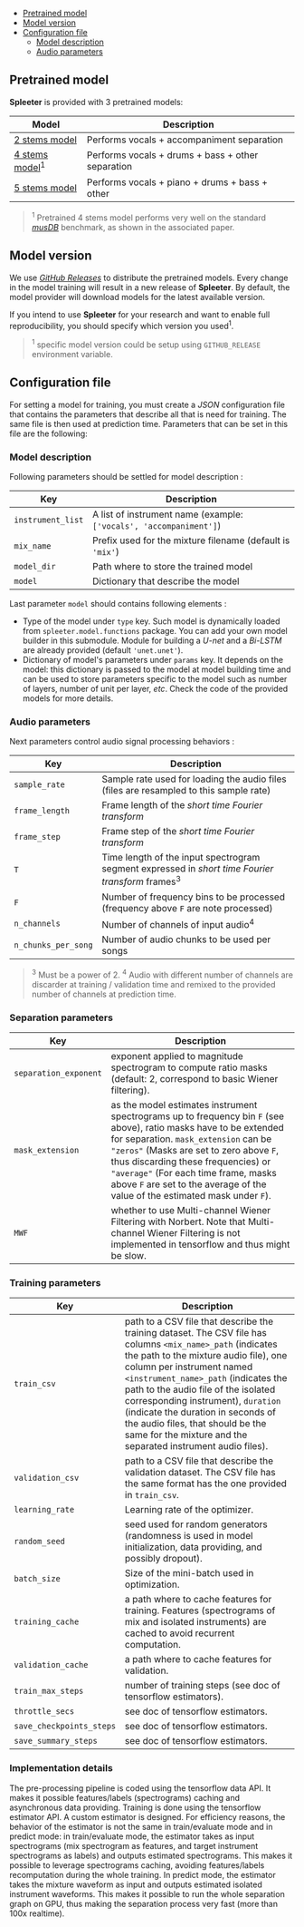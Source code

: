 - [Pretrained model](#pretrained-model)
- [Model version](#model-version)
- [Configuration file](#configuration-file)
    * [Model description](#model-description)
    * [Audio parameters](#audio-parameters)

## Pretrained model

**Spleeter** is provided with 3 pretrained models:

| Model                                            | Description                                       |
| ------------------------------------------------ | ------------------------------------------------- |
| [2 stems model](configs/2stems/base_config.json) | Performs vocals + accompaniment separation        |
| [4 stems model](configs/4stems/base_config.json)<sup>1</sup> | Performs vocals + drums + bass + other separation |
| [5 stems model](configs/5stems/base_config.json) | Performs vocals + piano + drums + bass + other    |


> <sup>1</sup> Pretrained 4 stems model performs very well on the standard *[musDB](https://sigsep.github.io/datasets/musdb.html)* benchmark, as shown in the associated paper.

## Model version

We use *[GitHub Releases](https://github.deezerdev.com/Research/spleeter/releases)*  to distribute the pretrained models. Every change in the model training will result in a new release of **Spleeter**. By default, the model provider will download models for the latest available version. 

If you intend to use **Spleeter** for your research and want to enable full reproducibility, you should specify which version you used<sup>1</sup>.

> <sup>1</sup> specific model version could be setup using `GITHUB_RELEASE` environment variable.

## Configuration file

For setting a model for training, you must create a *JSON* configuration file that contains the parameters that describe all that is need for training. The same file is then used at prediction time.
Parameters that can be set in this file are the following:

### Model description

Following parameters should be settled for model description :

| Key | Description |
| --- | ----------- |
| `instrument_list` | A list of instrument name (example: `['vocals', 'accompaniment']`) |
| `mix_name` | Prefix used for the mixture filename (default is `'mix'`) |
| `model_dir` | Path where to store the trained model |
| `model` | Dictionary that describe the model |

Last parameter `model` should contains following elements :

* Type of the model under `type` key. Such model is dynamically loaded from `spleeter.model.functions` package. You can add your own model builder in this submodule. Module for building a *U-net* and a *Bi-LSTM* are already provided (default `'unet.unet'`).
* Dictionary of model's parameters under `params` key. It depends on the model: this dictionary is passed to the model at model building time and can be used to store parameters specific to the model such as number of layers, number of unit per layer, *etc*. Check the code of the provided models for more details.

### Audio parameters

Next parameters control audio signal processing behaviors :

| Key | Description |
| --- | ----------- |
| `sample_rate` | Sample rate used for loading the audio files (files are resampled to this sample rate) |
| `frame_length` | Frame length of the *short time Fourier transform* |
| `frame_step` | Frame step of the *short time Fourier transform* |
| `T` | Time length of the input spectrogram segment expressed in *short time Fourier transform* frames<sup>3</sup> |
| `F` | Number of frequency bins to be processed (frequency above `F` are note processed) |
| `n_channels` | Number of channels of input audio<sup>4</sup> |
| `n_chunks_per_song` | Number of audio chunks to be used per songs |

> <sup>3</sup> Must be a power of 2.
> <sup>4</sup> Audio with different number of channels are discarder at training / validation time and remixed to the provided number of channels at prediction time.

### Separation parameters

| Key | Description |
| --- | ----------- |
| `separation_exponent` | exponent applied to magnitude spectrogram to compute ratio masks (default: 2, correspond to basic Wiener filtering). |
| `mask_extension` | as the model estimates instrument spectrograms up to frequency bin `F` (see above), ratio masks have to be extended for separation. `mask_extension` can be `"zeros"` (Masks are set to zero above `F`, thus discarding these frequencies) or `"average"` (For each time frame, masks above `F` are set to the average of the value of the estimated mask under `F`). |
| `MWF` | whether to use Multi-channel Wiener Filtering with Norbert. Note that Multi-channel Wiener Filtering is not implemented in tensorflow and thus might be slow. |

### Training parameters

| Key | Description |
| --- | ----------- |
| `train_csv` | path to a CSV file that describe the training dataset. The CSV file has columns `<mix_name>_path` (indicates the path to the mixture audio file), one column per instrument named `<instrument_name>_path` (indicates the path to the audio file of the isolated corresponding instrument), `duration` (indicate the duration in seconds of the audio files, that should be the same for the mixture and the separated instrument audio files). |
| `validation_csv` | path to a CSV file that describe the validation dataset. The CSV file has the same format has the one provided in `train_csv`. |
| `learning_rate` | Learning rate of the optimizer. |
| `random_seed` | seed used for random generators (randomness is used in model initialization, data providing, and possibly dropout). |
| `batch_size` | Size of the mini-batch used in optimization. |
| `training_cache` | a path where to cache features for training. Features (spectrograms of mix and isolated instruments) are cached to avoid recurrent computation. |
| `validation_cache` | a path where to cache features for validation. |
| `train_max_steps` | number of training steps (see doc of tensorflow estimators). |
| `throttle_secs` | see doc of tensorflow estimators. |
| `save_checkpoints_steps` | see doc of tensorflow estimators. |
| `save_summary_steps` | see doc of tensorflow estimators. |

### Implementation details

The pre-processing pipeline is coded using the tensorflow data API. It makes it possible features/labels (spectrograms) caching and asynchronous data providing. Training is done using the tensorflow estimator API. A custom estimator is designed. For efficiency reasons, the behavior of the estimator is not the same in train/evaluate mode and in predict mode: in train/evaluate mode, the estimator takes as input spectrograms (mix spectrogram as features, and target instrument spectrograms as labels) and outputs estimated spectrograms. This makes it possible to leverage spectrograms caching, avoiding features/labels recomputation during the whole training. In predict mode, the estimator takes the mixture waveform as input and outputs estimated isolated instrument waveforms. This makes it possible to run the whole separation graph on GPU, thus making the separation process very fast (more than 100x realtime).